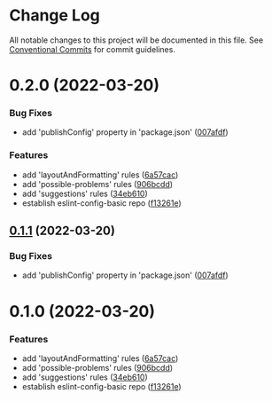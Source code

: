 # Change Log

All notable changes to this project will be documented in this file.
See [Conventional Commits](https://conventionalcommits.org) for commit guidelines.

# 0.2.0 (2022-03-20)


### Bug Fixes

* add 'publishConfig' property in 'package.json' ([007afdf](https://github.com/chaosZsc/eslint-config/commit/007afdf482c86c20457e616f2c86ae175326f693))


### Features

* add 'layoutAndFormatting' rules ([6a57cac](https://github.com/chaosZsc/eslint-config/commit/6a57cacf3c13225a235c4dc8bb81b0b517f56d50))
* add 'possible-problems' rules ([906bcdd](https://github.com/chaosZsc/eslint-config/commit/906bcddb9886fdfd894cd63ea1ca0fd958d0ff57))
* add 'suggestions' rules ([34eb610](https://github.com/chaosZsc/eslint-config/commit/34eb610c61edfc1ffed858ced1de41d4ec19682d))
* establish eslint-config-basic repo ([f13261e](https://github.com/chaosZsc/eslint-config/commit/f13261e403af154f9a44de36f051731e6b1dca3a))





## [0.1.1](https://github.com/chaosZsc/eslint-config/compare/@chaos/eslint-config-basic@0.1.0...@chaos/eslint-config-basic@0.1.1) (2022-03-20)


### Bug Fixes

* add 'publishConfig' property in 'package.json' ([007afdf](https://github.com/chaosZsc/eslint-config/commit/007afdf482c86c20457e616f2c86ae175326f693))





# 0.1.0 (2022-03-20)


### Features

* add 'layoutAndFormatting' rules ([6a57cac](https://github.com/chaosZsc/eslint-config/commit/6a57cacf3c13225a235c4dc8bb81b0b517f56d50))
* add 'possible-problems' rules ([906bcdd](https://github.com/chaosZsc/eslint-config/commit/906bcddb9886fdfd894cd63ea1ca0fd958d0ff57))
* add 'suggestions' rules ([34eb610](https://github.com/chaosZsc/eslint-config/commit/34eb610c61edfc1ffed858ced1de41d4ec19682d))
* establish eslint-config-basic repo ([f13261e](https://github.com/chaosZsc/eslint-config/commit/f13261e403af154f9a44de36f051731e6b1dca3a))

